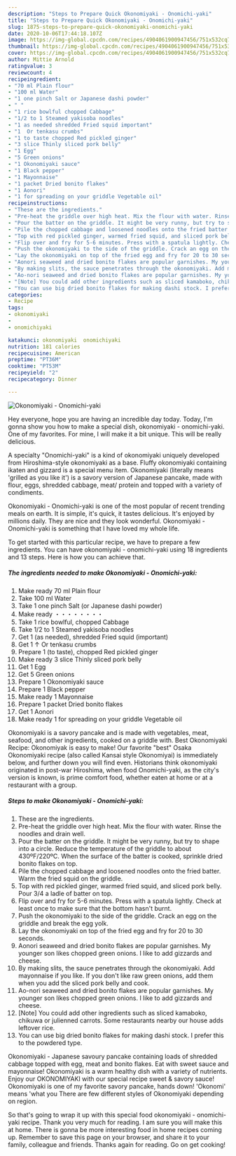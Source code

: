 ```yaml
---
description: "Steps to Prepare Quick Okonomiyaki - Onomichi-yaki"
title: "Steps to Prepare Quick Okonomiyaki - Onomichi-yaki"
slug: 1875-steps-to-prepare-quick-okonomiyaki-onomichi-yaki
date: 2020-10-06T17:44:18.107Z
image: https://img-global.cpcdn.com/recipes/4904061900947456/751x532cq70/okonomiyaki-onomichi-yaki-recipe-main-photo.jpg
thumbnail: https://img-global.cpcdn.com/recipes/4904061900947456/751x532cq70/okonomiyaki-onomichi-yaki-recipe-main-photo.jpg
cover: https://img-global.cpcdn.com/recipes/4904061900947456/751x532cq70/okonomiyaki-onomichi-yaki-recipe-main-photo.jpg
author: Mittie Arnold
ratingvalue: 3
reviewcount: 4
recipeingredient:
- "70 ml Plain flour"
- "100 ml Water"
- "1 one pinch Salt or Japanese dashi powder"
- " "
- "1 rice bowlful chopped Cabbage"
- "1/2 to 1 Steamed yakisoba noodles"
- "1 as needed shredded Fried squid important"
- "1  Or tenkasu crumbs"
- "1 to taste chopped Red pickled ginger"
- "3 slice Thinly sliced pork belly"
- "1 Egg"
- "5 Green onions"
- "1 Okonomiyaki sauce"
- "1 Black pepper"
- "1 Mayonnaise"
- "1 packet Dried bonito flakes"
- "1 Aonori"
- "1 for spreading on your griddle Vegetable oil"
recipeinstructions:
- "These are the ingredients."
- "Pre-heat the griddle over high heat. Mix the flour with water. Rinse the noodles and drain well."
- "Pour the batter on the griddle. It might be very runny, but try to shape into a circle. Reduce the temperature of the griddle to about 430ºF/220ºC. When the surface of the batter is cooked, sprinkle dried bonito flakes on top."
- "Pile the chopped cabbage and loosened noodles onto the fried batter. Warm the fried squid on the griddle."
- "Top with red pickled ginger, warmed fried squid, and sliced pork belly. Pour 3/4 a ladle of batter on top."
- "Flip over and fry for 5-6 minutes. Press with a spatula lightly. Check at least once to make sure that the bottom hasn&#39;t burnt."
- "Push the okonomiyaki to the side of the griddle. Crack an egg on the griddle and break the egg yolk."
- "Lay the okonomiyaki on top of the fried egg and fry for 20 to 30 seconds."
- "Aonori seaweed and dried bonito flakes are popular garnishes. My younger son likes chopped green onions. I like to add gizzards and cheese."
- "By making slits, the sauce penetrates through the okonomiyaki. Add mayonnaise if you like. If you don&#39;t like raw green onions, add them when you add the sliced pork belly and cook."
- "Ao-nori seaweed and dried bonito flakes are popular garnishes. My younger son likes chopped green onions. I like to add gizzards and cheese."
- "[Note] You could add other ingredients such as sliced kamaboko, chikuwa or julienned carrots. Some restaurants nearby our house adds leftover rice."
- "You can use big dried bonito flakes for making dashi stock. I prefer this to the powdered type."
categories:
- Recipe
tags:
- okonomiyaki
- 
- onomichiyaki

katakunci: okonomiyaki  onomichiyaki 
nutrition: 181 calories
recipecuisine: American
preptime: "PT36M"
cooktime: "PT53M"
recipeyield: "2"
recipecategory: Dinner

---
```



![Okonomiyaki - Onomichi-yaki](https://img-global.cpcdn.com/recipes/4904061900947456/751x532cq70/okonomiyaki-onomichi-yaki-recipe-main-photo.jpg)

Hey everyone, hope you are having an incredible day today. Today, I'm gonna show you how to make a special dish, okonomiyaki - onomichi-yaki. One of my favorites. For mine, I will make it a bit unique. This will be really delicious.

A specialty &#34;Onomichi-yaki&#34; is a kind of okonomiyaki uniquely developed from Hiroshima-style okonomiyaki as a base. Fluffy okonomiyaki containing ikaten and gizzard is a special menu item. Okonomiyaki (literally means &#39;grilled as you like it&#39;) is a savory version of Japanese pancake, made with flour, eggs, shredded cabbage, meat/ protein and topped with a variety of condiments.

Okonomiyaki - Onomichi-yaki is one of the most popular of recent trending meals on earth. It is simple, it's quick, it tastes delicious. It's enjoyed by millions daily. They are nice and they look wonderful. Okonomiyaki - Onomichi-yaki is something that I have loved my whole life.


To get started with this particular recipe, we have to prepare a few ingredients. You can have okonomiyaki - onomichi-yaki using 18 ingredients and 13 steps. Here is how you can achieve that.

<!--inarticleads1-->

##### The ingredients needed to make Okonomiyaki - Onomichi-yaki:

1. Make ready 70 ml Plain flour
1. Take 100 ml Water
1. Take 1 one pinch Salt (or Japanese dashi powder)
1. Make ready  ・・・・・・・・
1. Take 1 rice bowlful, chopped Cabbage
1. Take 1/2 to 1 Steamed yakisoba noodles
1. Get 1 (as needed), shredded Fried squid (important)
1. Get 1 ↑ Or tenkasu crumbs
1. Prepare 1 (to taste), chopped Red pickled ginger
1. Make ready 3 slice Thinly sliced pork belly
1. Get 1 Egg
1. Get 5 Green onions
1. Prepare 1 Okonomiyaki sauce
1. Prepare 1 Black pepper
1. Make ready 1 Mayonnaise
1. Prepare 1 packet Dried bonito flakes
1. Get 1 Aonori
1. Make ready 1 for spreading on your griddle Vegetable oil


Okonomiyaki is a savory pancake and is made with vegetables, meat, seafood, and other ingredients, cooked on a griddle with. Best Okonomiyaki Recipe: Okonomiyak is easy to make! Our favorite &#34;best&#34; Osaka Okonomiyaki recipe (also called Kansai style Okonomiyai) is immediately below, and further down you will find even. Historians think okonomiyaki originated in post-war Hiroshima, when food Onomichi-yaki, as the city&#39;s version is known, is prime comfort food, whether eaten at home or at a restaurant with a group. 

<!--inarticleads2-->

##### Steps to make Okonomiyaki - Onomichi-yaki:

1. These are the ingredients.
1. Pre-heat the griddle over high heat. Mix the flour with water. Rinse the noodles and drain well.
1. Pour the batter on the griddle. It might be very runny, but try to shape into a circle. Reduce the temperature of the griddle to about 430ºF/220ºC. When the surface of the batter is cooked, sprinkle dried bonito flakes on top.
1. Pile the chopped cabbage and loosened noodles onto the fried batter. Warm the fried squid on the griddle.
1. Top with red pickled ginger, warmed fried squid, and sliced pork belly. Pour 3/4 a ladle of batter on top.
1. Flip over and fry for 5-6 minutes. Press with a spatula lightly. Check at least once to make sure that the bottom hasn&#39;t burnt.
1. Push the okonomiyaki to the side of the griddle. Crack an egg on the griddle and break the egg yolk.
1. Lay the okonomiyaki on top of the fried egg and fry for 20 to 30 seconds.
1. Aonori seaweed and dried bonito flakes are popular garnishes. My younger son likes chopped green onions. I like to add gizzards and cheese.
1. By making slits, the sauce penetrates through the okonomiyaki. Add mayonnaise if you like. If you don&#39;t like raw green onions, add them when you add the sliced pork belly and cook.
1. Ao-nori seaweed and dried bonito flakes are popular garnishes. My younger son likes chopped green onions. I like to add gizzards and cheese.
1. [Note] You could add other ingredients such as sliced kamaboko, chikuwa or julienned carrots. Some restaurants nearby our house adds leftover rice.
1. You can use big dried bonito flakes for making dashi stock. I prefer this to the powdered type.


Okonomiyaki - Japanese savoury pancake containing loads of shredded cabbage topped with egg, meat and bonito flakes. Eat with sweet sauce and mayonnaise! Okonomiyaki is a warm healthy dish with a variety of nutrients. Enjoy our OKONOMIYAKI with our special recipe sweet &amp; savory sauce! Okonomiyaki is one of my favorite savory pancake, hands down! &#39;Okonomi&#39; means &#39;what you There are few different styles of Okonomiyaki depending on region. 

So that's going to wrap it up with this special food okonomiyaki - onomichi-yaki recipe. Thank you very much for reading. I am sure you will make this at home. There is gonna be more interesting food in home recipes coming up. Remember to save this page on your browser, and share it to your family, colleague and friends. Thanks again for reading. Go on get cooking!
